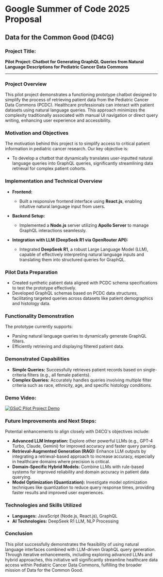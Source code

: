 # Google Summer of Code 2025 Proposal

## **Data for the Common Good (D4CG)**

### **Project Title:**
**Pilot Project: Chatbot for Generating GraphQL Queries from Natural Language Descriptions for Pediatric Cancer Data Commons**

---

### **Project Overview**
This pilot project demonstrates a functioning prototype chatbot designed to simplify the process of retrieving patient data from the Pediatric Cancer Data Commons (PCDC). Healthcare professionals can interact with patient datasets using natural language queries. This approach minimizes the complexity traditionally associated with manual UI navigation or direct query writing, enhancing user experience and accessibility.

### **Motivation and Objectives**
The motivation behind this project is to simplify access to critical patient information in pediatric cancer research. Our key objective is:

- To develop a chatbot that dynamically translates user-inputted natural language queries into GraphQL queries, significantly streamlining data retrieval for complex patient cohorts.

### **Implementation and Technical Overview**

- **Frontend:**
  - Built a responsive frontend interface using **React.js**, enabling intuitive natural language input from users.

- **Backend Setup:**
  - Implemented a **Node.js** server utilizing **Apollo Server** to manage GraphQL interactions seamlessly.

- **Integration with LLM (DeepSeek R1 via OpenRouter API):**
  - Integrated **DeepSeek R1**, a robust Large Language Model (LLM), capable of effectively interpreting natural language inputs and translating them into structured queries for GraphQL.

### **Pilot Data Preparation**
- Created synthetic patient data aligned with PCDC schema specifications to test the prototype effectively.
- Developed GraphQL schemas based on PCDC data structures, facilitating targeted queries across datasets like patient demographics and histology data.

### **Functionality Demonstration**
The prototype currently supports:
- Parsing natural language queries to dynamically generate GraphQL filters.
- Efficiently retrieving and displaying filtered patient data.

### **Demonstrated Capabilities**
- **Simple Queries:** Successfully retrieves patient records based on single-criteria filters (e.g., all female patients).
- **Complex Queries:** Accurately handles queries involving multiple filter criteria such as race, ethnicity, age, and specific histology conditions.

### **Demo Video:**
[![GSoC Pilot Project Demo](https://img.youtube.com/vi/Yq-q9Z-Tt6Q/0.jpg)](https://www.youtube.com/watch?v=Yq-q9Z-Tt6Q)

### **Future Improvements and Next Steps:**
Potential enhancements to align closely with D4CG's objectives include:
- **Advanced LLM Integration:** Explore other powerful LLMs (e.g., GPT-4 Turbo, Claude, Gemini) for improved accuracy and faster query parsing.
- **Retrieval-Augmented Generation (RAG):** Enhance LLM outputs by integrating a retrieval-based approach to increase accuracy, especially in healthcare domains where precision is critical.
- **Domain-Specific Hybrid Models:** Combine LLMs with rule-based systems for improved reliability and domain accuracy in patient data querying.
- **Model Optimization (Quantization):** Investigate model optimization techniques like quantization to reduce query response times, providing faster results and improved user experiences.

### **Technologies and Skills Utilized**
- **Languages:** JavaScript (Node.js, React.js), GraphQL
- **AI Technologies:** DeepSeek R1 LLM, NLP Processing

### **Conclusion**
This pilot successfully demonstrates the feasibility of using natural language interfaces combined with LLM-driven GraphQL query generation. Through iterative enhancements, including exploring advanced LLMs and hybrid approaches, this initiative will significantly streamline healthcare data access within Pediatric Cancer Data Commons, fulfilling the broader mission of Data for the Common Good.

